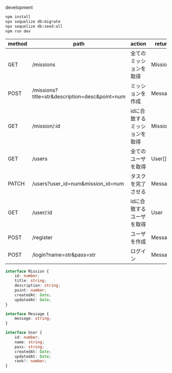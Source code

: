
development

```bash
npm install
npx sequelize db:migrate
npx sequelize db:seed:all
npm run dev
```

| method | path                                           | action                       | return    | error | success |
| ------ | ---------------------------------------------- | ---------------------------- | --------- | ----- | ------- |
| GET    | /missions                                      | 全てのミッションを取得       | Mission[] |       |         |
| POST   | /missions?title=str&description=desc&point=num | ミッションを作成             | Message   |       |         |
| GET    | /mission/:id                                   | idに合致するミッションを取得 | Mission   |       |         |
| GET    | /users                                         | 全てのユーザを取得           | User[]    |       |         |
| PATCH  | /users?user_id=num&mission_id=num              | タスクを完了させる           | Message   |       |         |
| GET    | /user/:id                                      | idに合致するユーザを取得     | User      |       |         |
| POST   | /register                                      | ユーザを作成                 | Message   |       |         |
| POST   | /login?name=str&pass=str                           | ログイン                     | Message   |       |         |

```ts
interface Mission {
    id: number;
    title: string;
    description: string;
    point: number;
    createdAt: Date;
    updatedAt: Date;
}

interface Message {
    message: string;
}

interface User {
    id: number;
    name: string;
    pass: string;
    createdAt: Date;
    updatedAt: Date;
    rank?: number;
}

```
